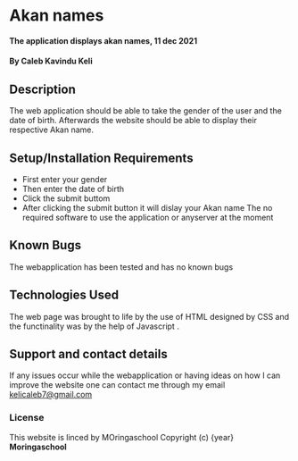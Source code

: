 # Akan names 
#### The application displays akan names, 11 dec 2021
#### By Caleb Kavindu Keli 
## Description
The web application should be able to take the gender of the user and the date of birth. Afterwards the website should be able to display their respective Akan name.
## Setup/Installation Requirements
* First enter your gender
* Then enter the date of birth 
* Click the submit buttom
* After clicking the submit button it will dislay your Akan name 
The no required software to use the application or anyserver at the moment 
## Known Bugs
The webapplication has been tested and has no known bugs 
## Technologies Used
The web page was brought to life by the use of HTML designed by CSS and the functinality was by the help of Javascript .
## Support and contact details
If any issues occur while the webapplication or having ideas on how I can improve the website one can contact me through my email kelicaleb7@gmail.com
### License
This website is linced by MOringaschool
Copyright (c) {year} **Moringaschool**
  
